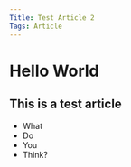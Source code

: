 ```yaml
---
Title: Test Article 2
Tags: Article
---
```


# Hello World

## This is a test article

- What
- Do
- You
- Think?